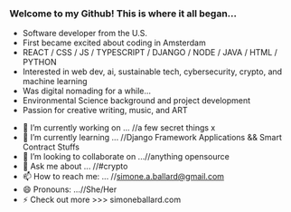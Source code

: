 ### Welcome to my Github! This is where it all began...
+ Software developer from the U.S. 
+ First became excited about coding in Amsterdam 
+ REACT / CSS / JS / TYPESCRIPT / DJANGO / NODE / JAVA / HTML / PYTHON
+ Interested in web dev, ai, sustainable tech, cybersecurity, crypto, and machine learning
+ Was digital nomading for a while...
+ Environmental Science background and project development
+ Passion for creative writing, music, and ART

- 🔭 I’m currently working on ... //a few secret things x
- 🌱 I’m currently learning ... //Django Framework Applications && Smart Contract Stuffs
- 👯 I’m looking to collaborate on ...//anything opensource
- 💬 Ask me about ... //#crypto
- 📫 How to reach me: ... //simone.a.ballard@gmail.com
- 😄 Pronouns: ...//She/Her
- ⚡ Check out more >>> simoneballard.com


